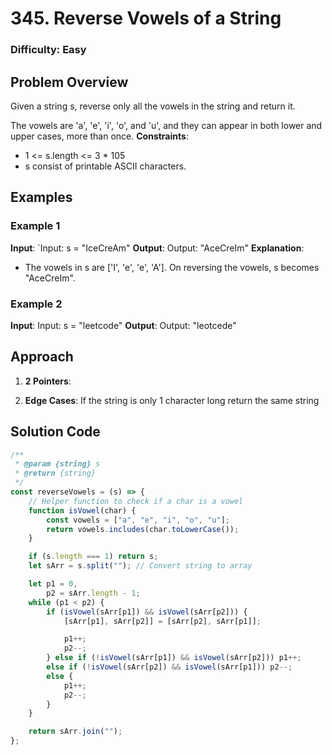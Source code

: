 # 345. Reverse Vowels of a String

### Difficulty: Easy

## Problem Overview

Given a string s, reverse only all the vowels in the string and return it.

The vowels are 'a', 'e', 'i', 'o', and 'u', and they can appear in both lower and upper cases, more than once.
**Constraints**:

-   1 <= s.length <= 3 \* 105
-   s consist of printable ASCII characters.

## Examples

### Example 1

**Input**: `Input: s = "IceCreAm"
**Output**: Output: "AceCreIm"
**Explanation**:

-   The vowels in s are ['I', 'e', 'e', 'A']. On reversing the vowels, s becomes "AceCreIm".

### Example 2

**Input**: Input: s = "leetcode"
**Output**: Output: "leotcede"

## Approach

1. **2 Pointers**:

2. **Edge Cases**:
   If the string is only 1 character long return the same string

## Solution Code

```javascript
/**
 * @param {string} s
 * @return {string}
 */
const reverseVowels = (s) => {
	// Helper function to check if a char is a vowel
	function isVowel(char) {
		const vowels = ["a", "e", "i", "o", "u"];
		return vowels.includes(char.toLowerCase());
	}

	if (s.length === 1) return s;
	let sArr = s.split(""); // Convert string to array

	let p1 = 0,
		p2 = sArr.length - 1;
	while (p1 < p2) {
		if (isVowel(sArr[p1]) && isVowel(sArr[p2])) {
			[sArr[p1], sArr[p2]] = [sArr[p2], sArr[p1]];

			p1++;
			p2--;
		} else if (!isVowel(sArr[p1]) && isVowel(sArr[p2])) p1++;
		else if (!isVowel(sArr[p2]) && isVowel(sArr[p1])) p2--;
		else {
			p1++;
			p2--;
		}
	}

	return sArr.join("");
};
```
